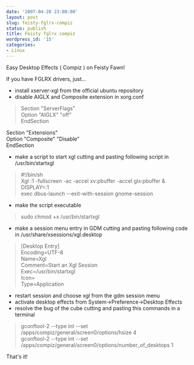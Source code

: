 ```yaml
---
date: '2007-04-28 23:00:00'
layout: post
slug: feisty-fglrx-compiz
status: publish
title: Feisty fglrx compiz
wordpress_id: '15'
categories:
- Linux
---
```


Easy Desktop Effects ( Compiz ) on Feisty Fawn!  
  
If you have FGLRX drivers, just...   


  * install xserver-xgl from the official ubuntu repository
  * disable AIGLX and Composite extension in xorg.conf  


> Section "ServerFlags"  
       Option  "AIGLX" "off"  
EndSection  
  
Section "Extensions"  
      Option "Composite" "Disable"  
EndSection

  * make a script to start xgl cutting and pasting following script in /usr/bin/startxgl  


> #!/bin/sh   
Xgl :1 -fullscreen -ac -accel xv:pbuffer -accel glx:pbuffer &  
DISPLAY=:1  
exec dbus-launch --exit-with-session gnome-session

  * make the script executable  


> sudo chmod +x /usr/bin/startxgl

  * make a session menu entry in GDM cutting and pasting following code in /usr/share/xsessions/xgl.desktop  


> [Desktop Entry]  
Encoding=UTF-8  
Name=Xgl  
Comment=Start an Xgl Session  
Exec=/usr/bin/startxgl  
Icon=  
Type=Application

  * restart session and choose xgl from the gdm session menu
  * activate desktop effects from System-&gt;Preference-&gt;Desktop Effects
  * resolve the bug of the cube cutting and pasting this commands in a terminal  


> gconftool-2 --type int --set /apps/compiz/general/screen0/options/hsize 4  
gconftool-2 --type int --set /apps/compiz/general/screen0/options/number_of_desktops 1

That's it!
